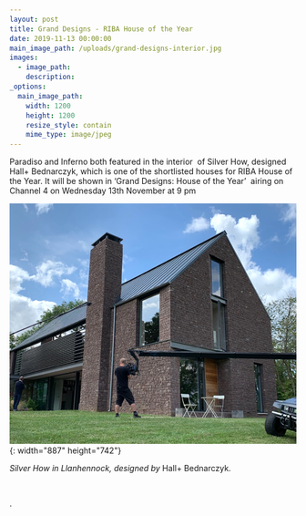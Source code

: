```yaml
---
layout: post
title: Grand Designs - RIBA House of the Year
date: 2019-11-13 00:00:00
main_image_path: /uploads/grand-designs-interior.jpg
images:
  - image_path:
    description:
_options:
  main_image_path:
    width: 1200
    height: 1200
    resize_style: contain
    mime_type: image/jpeg
---
```


Paradiso and Inferno both featured in the interior&nbsp; of Silver How, designed Hall+ Bednarczyk, which is one of the shortlisted houses for RIBA House of the Year. It will be shown in ‘Grand Designs: House of the Year’&nbsp; airing on Channel 4 on Wednesday 13th November at 9 pm

![](/uploads/grand-designs-riba-house-of-the-year.png){: width="887" height="742"}

<div><em>Silver How in Llanhennock, designed by&nbsp;</em>Hall+ Bednarczyk.</div>

&nbsp;

.&nbsp;

